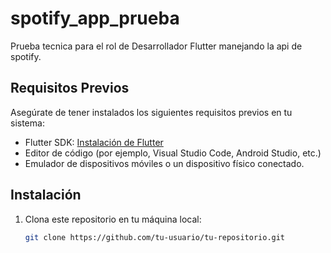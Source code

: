 # spotify_app_prueba


Prueba tecnica para el rol de Desarrollador Flutter manejando la api de spotify.

## Requisitos Previos

Asegúrate de tener instalados los siguientes requisitos previos en tu sistema:

- Flutter SDK: [Instalación de Flutter](https://flutter.dev/docs/get-started/install)
- Editor de código (por ejemplo, Visual Studio Code, Android Studio, etc.)
- Emulador de dispositivos móviles o un dispositivo físico conectado.

## Instalación

1. Clona este repositorio en tu máquina local:

   ```bash
   git clone https://github.com/tu-usuario/tu-repositorio.git
